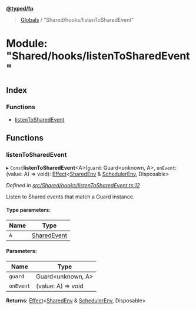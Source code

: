 **[@typed/fp](../README.md)**

> [Globals](../globals.md) / "Shared/hooks/listenToSharedEvent"

# Module: "Shared/hooks/listenToSharedEvent"

## Index

### Functions

* [listenToSharedEvent](_shared_hooks_listentosharedevent_.md#listentosharedevent)

## Functions

### listenToSharedEvent

▸ `Const`**listenToSharedEvent**\<A>(`guard`: Guard\<unknown, A>, `onEvent`: (value: A) => void): [Effect](_effect_effect_.effect.md)\<[SharedEnv](../interfaces/_shared_core_services_sharedenv_.sharedenv.md) & [SchedulerEnv](../interfaces/_scheduler_schedulerenv_.schedulerenv.md), Disposable>

*Defined in [src/Shared/hooks/listenToSharedEvent.ts:12](https://github.com/TylorS/typed-fp/blob/f27ba3e/src/Shared/hooks/listenToSharedEvent.ts#L12)*

Listen to Shared events that match a Guard instance.

#### Type parameters:

Name | Type |
------ | ------ |
`A` | [SharedEvent](_shared_core_events_sharedevent_.sharedevent.md) |

#### Parameters:

Name | Type |
------ | ------ |
`guard` | Guard\<unknown, A> |
`onEvent` | (value: A) => void |

**Returns:** [Effect](_effect_effect_.effect.md)\<[SharedEnv](../interfaces/_shared_core_services_sharedenv_.sharedenv.md) & [SchedulerEnv](../interfaces/_scheduler_schedulerenv_.schedulerenv.md), Disposable>
